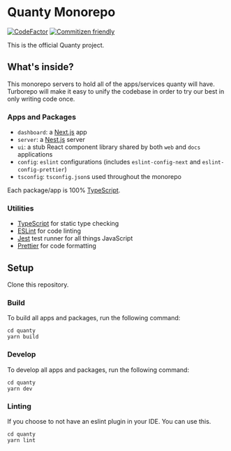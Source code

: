# Quanty Monorepo

[![CodeFactor](https://www.codefactor.io/repository/github/slashtp3/quanty/badge)](https://www.codefactor.io/repository/github/slashtp3/quanty)
[![Commitizen friendly](https://img.shields.io/badge/commitizen-friendly-brightgreen.svg)](http://commitizen.github.io/cz-cli/)

This is the official Quanty project.

## What's inside?

This monorepo servers to hold all of the apps/services quanty will have. Turborepo will make it easy to unify the codebase in order to try our best in only writing code once.

### Apps and Packages

- `dashboard`: a [Next.js](https://nextjs.org) app
- `server`: a [Nest.js](https://nestjs.com) server
- `ui`: a stub React component library shared by both `web` and `docs` applications
- `config`: `eslint` configurations (includes `eslint-config-next` and `eslint-config-prettier`)
- `tsconfig`: `tsconfig.json`s used throughout the monorepo

Each package/app is 100% [TypeScript](https://www.typescriptlang.org/).

### Utilities

- [TypeScript](https://www.typescriptlang.org/) for static type checking
- [ESLint](https://eslint.org/) for code linting
- [Jest](https://jestjs.io) test runner for all things JavaScript
- [Prettier](https://prettier.io) for code formatting

## Setup

Clone this repository.

### Build

To build all apps and packages, run the following command:

```
cd quanty
yarn build
```

### Develop

To develop all apps and packages, run the following command:

```
cd quanty
yarn dev
```

### Linting

If you choose to not have an eslint plugin in your IDE. You can use this.

```
cd quanty
yarn lint
```
